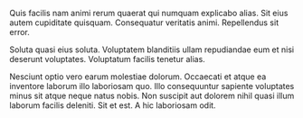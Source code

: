 Quis facilis nam animi rerum quaerat qui numquam explicabo alias. Sit eius autem cupiditate quisquam. Consequatur veritatis animi. Repellendus sit error.
 Soluta quasi eius soluta. Voluptatem blanditiis ullam repudiandae eum et nisi deserunt voluptates. Voluptatum facilis tenetur alias.
 Nesciunt optio vero earum molestiae dolorum. Occaecati et atque ea inventore laborum illo laboriosam quo. Illo consequuntur sapiente voluptates minus sit atque neque natus nobis. Non suscipit aut dolorem nihil quasi illum laborum facilis deleniti. Sit et est. A hic laboriosam odit.